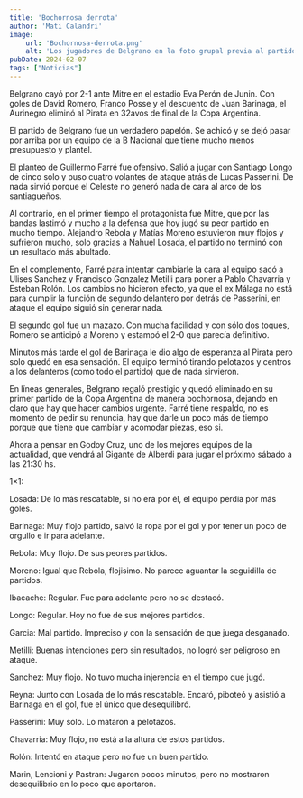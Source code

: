 ```yaml
---
title: 'Bochornosa derrota'
author: 'Mati Calandri'
image:
    url: 'Bochornosa-derrota.png'
    alt: 'Los jugadores de Belgrano en la foto grupal previa al partido.'
pubDate: 2024-02-07
tags: ["Noticias"]
---
```


Belgrano cayó por 2-1 ante Mitre en el estadio Eva Perón de Junin. Con goles de David Romero, Franco Posse y el descuento de Juan Barinaga, el Aurinegro eliminó al Pirata en 32avos de final de la Copa Argentina.

El partido de Belgrano fue un verdadero papelón. Se achicó y se dejó pasar por arriba por un equipo de la B Nacional que tiene mucho menos presupuesto y plantel.

El planteo de Guillermo Farré fue ofensivo. Salió a jugar con Santiago Longo de cinco solo y puso cuatro volantes de ataque atrás de Lucas Passerini. De nada sirvió porque el Celeste no generó nada de cara al arco de los santiagueños.

Al contrario, en el primer tiempo el protagonista fue Mitre, que por las bandas lastimó y mucho a la defensa que hoy jugó su peor partido en mucho tiempo. Alejandro Rebola y Matías Moreno estuvieron muy flojos y sufrieron mucho, solo gracias a Nahuel Losada, el partido no terminó con un resultado más abultado.

En el complemento, Farré para intentar cambiarle la cara al equipo sacó a Ulises Sanchez y Francisco Gonzalez Metilli para poner a Pablo Chavarria y Esteban Rolón. Los cambios no hicieron efecto, ya que el ex Málaga no está para cumplir la función de segundo delantero por detrás de Passerini, en ataque el equipo siguió sin generar nada.

El segundo gol fue un mazazo. Con mucha facilidad y con sólo dos toques, Romero se anticipó a Moreno y estampó el 2-0 que parecía definitivo.

Minutos más tarde el gol de Barinaga le dio algo de esperanza al Pirata pero solo quedó en esa sensación. El equipo terminó tirando pelotazos y centros a los delanteros (como todo el partido) que de nada sirvieron.

En líneas generales, Belgrano regaló prestigio y quedó eliminado en su primer partido de la Copa Argentina de manera bochornosa, dejando en claro que hay que hacer cambios urgente. Farré tiene respaldo, no es momento de pedir su renuncia, hay que darle un poco más de tiempo porque que tiene que cambiar y acomodar piezas, eso si.

Ahora a pensar en Godoy Cruz, uno de los mejores equipos de la actualidad, que vendrá al Gigante de Alberdi para jugar el próximo sábado a las 21:30 hs.

1×1:

Losada: De lo más rescatable, si no era por él, el equipo perdía por más goles.

Barinaga: Muy flojo partido, salvó la ropa por el gol y por tener un poco de orgullo e ir para adelante.

Rebola: Muy flojo. De sus peores partidos.

Moreno: Igual que Rebola, flojisimo. No parece aguantar la seguidilla de partidos.

Ibacache: Regular. Fue para adelante pero no se destacó.

Longo: Regular. Hoy no fue de sus mejores partidos.

Garcia: Mal partido. Impreciso y con la sensación de que juega desganado.

Metilli: Buenas intenciones pero sin resultados, no logró ser peligroso en ataque.

Sanchez: Muy flojo. No tuvo mucha injerencia en el tiempo que jugó.

Reyna: Junto con Losada de lo más rescatable. Encaró, piboteó y asistió a Barinaga en el gol, fue el único que desequilibró.

Passerini: Muy solo. Lo mataron a pelotazos.

Chavarria: Muy flojo, no está a la altura de estos partidos.

Rolón: Intentó en ataque pero no fue un buen partido.

Marin, Lencioni y Pastran: Jugaron pocos minutos, pero no mostraron desequilibrio en lo poco que aportaron.
